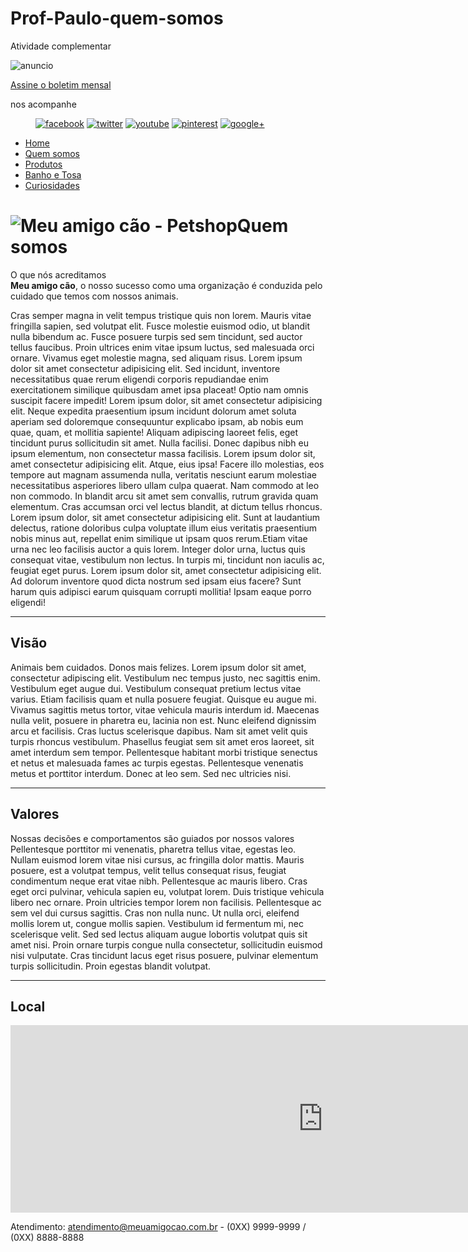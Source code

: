 # Prof-Paulo-quem-somos
Atividade complementar

<!DOCTYPE html>
<html lang="pt-br">
<head>
<meta charset="utf-8">
<title>Quem somos - Meu amigo cão</title>
<link href="estilos/principal.css" rel="stylesheet">
<script src="interacao/html5shiv.min.js"></script>
</head>
<body id="quemSomos> 
<header>
<h1>Meu amigo cão - Petshop</h1>
<div id="anuncio">
<img src="Multimidia/anuncio-cantinho-feliz-h.jpg" alt="anuncio">
</div>
<section>
    <p><a href="boletim.html">Assine o boletim mensal</a></p>
    <p>nos acompanhe</p>
    <figure>
        <a href="#"><img src="Multimidia/ms-facebook.gif" alt="facebook"></a>
        <a href="#"><img src="Multimidia/ms-twitter.gif" alt="twitter"></a>
        <a href="#"><img src="Multimidia/ms-youtube.gif" alt="youtube"></a>
        <a href="#"><img src="Multimidia/ms-pinterest.gif" alt="pinterest"></a>
        <a href="#"><img src="Multimidia/ms-gmais.gif" alt="google+"></a>
        
</figure>
</section>
    </header>
    <nav>
<ul>
<li><a href="index.html">Home</a></li>
<li><a href="quem-somos.html">Quem somos</a></li>
<li><a href="produtos.html">Produtos</a></li>
<li><a href="banho-e-tosa.html">Banho e Tosa</a></li>
<li><a href="curiosidades.html">Curiosidades</a></li>
</ul>
</nav>
<main>
<h1><img src="Multimidia/meuamigocao.jpg" alt="Meu amigo cão - Petshop">Quem somos</h1>
<p>O que nós acreditamos<br>
<strong>Meu amigo cão</strong>, o nosso sucesso como uma organização é conduzida pelo cuidado 
que temos com nossos animais.</p>
Cras semper magna in velit tempus tristique quis non lorem. Mauris vitae fringilla sapien, sed volutpat elit. Fusce molestie euismod odio, ut blandit nulla bibendum ac. 
Fusce posuere turpis sed sem tincidunt, sed auctor tellus faucibus. Proin ultrices enim vitae ipsum luctus, sed malesuada orci ornare. 
Vivamus eget molestie magna, sed aliquam risus. Lorem ipsum dolor sit amet consectetur adipisicing elit. Sed incidunt, 
inventore necessitatibus quae rerum eligendi corporis repudiandae enim exercitationem similique quibusdam amet ipsa placeat! 
Optio nam omnis suscipit facere impedit! Lorem ipsum dolor, sit amet consectetur adipisicing elit. 
Neque expedita praesentium ipsum incidunt dolorum amet soluta aperiam sed doloremque consequuntur explicabo ipsam, ab nobis eum quae, quam, et mollitia sapiente! 
Aliquam adipiscing laoreet felis, eget tincidunt purus sollicitudin sit amet. Nulla facilisi.
Donec dapibus nibh eu ipsum elementum, non consectetur massa facilisis. Lorem ipsum dolor sit, amet consectetur adipisicing elit. Atque, eius ipsa! Facere illo molestias, 
eos tempore aut magnam assumenda nulla, veritatis nesciunt earum molestiae necessitatibus asperiores libero ullam culpa quaerat.
Nam commodo at leo non commodo. In blandit arcu sit amet sem convallis, rutrum gravida quam elementum. 
Cras accumsan orci vel lectus blandit, at dictum tellus rhoncus. Lorem ipsum dolor, sit amet consectetur adipisicing elit. Sunt at laudantium delectus, 
ratione doloribus culpa voluptate illum eius veritatis praesentium nobis minus aut, repellat enim similique ut ipsam quos rerum.Etiam vitae urna nec leo facilisis auctor a quis lorem. 
Integer dolor urna, luctus quis consequat vitae, vestibulum non lectus. In turpis mi, tincidunt non iaculis ac, feugiat eget purus.
Lorem ipsum dolor sit, amet consectetur adipisicing elit. Ad dolorum inventore quod dicta nostrum sed ipsam eius facere? Sunt harum quis adipisci earum quisquam corrupti mollitia! 
Ipsam eaque porro eligendi!
<hr> 
<h2>Visão</h2>
Animais bem cuidados. Donos mais felizes.
Lorem ipsum dolor sit amet, consectetur adipiscing elit. Vestibulum nec tempus justo, nec sagittis enim. Vestibulum eget augue dui. 
Vestibulum consequat pretium lectus vitae varius. Etiam facilisis quam et nulla posuere feugiat. Quisque eu augue mi. 
Vivamus sagittis metus tortor, vitae vehicula mauris interdum id. Maecenas nulla velit, posuere in pharetra eu, lacinia non est. 
Nunc eleifend dignissim arcu et facilisis. Cras luctus scelerisque dapibus. Nam sit amet velit quis turpis rhoncus vestibulum. 
Phasellus feugiat sem sit amet eros laoreet, sit amet interdum sem tempor. Pellentesque habitant morbi tristique senectus et netus et malesuada fames ac turpis egestas. 
Pellentesque venenatis metus et porttitor interdum. Donec at leo sem. Sed nec ultricies nisi.
<hr> 
<h2>Valores</h2>
Nossas decisões e comportamentos são guiados por nossos valores
Pellentesque porttitor mi venenatis, pharetra tellus vitae, egestas leo. Nullam euismod lorem vitae nisi cursus, ac fringilla dolor mattis. 
Mauris posuere, est a volutpat tempus, velit tellus consequat risus, feugiat condimentum neque erat vitae nibh. 
Pellentesque ac mauris libero. Cras eget orci pulvinar, vehicula sapien eu, volutpat lorem. Duis tristique vehicula libero nec ornare. 
Proin ultricies tempor lorem non facilisis. Pellentesque ac sem vel dui cursus sagittis. Cras non nulla nunc. 
Ut nulla orci, eleifend mollis lorem ut, congue mollis sapien. Vestibulum id fermentum mi, nec scelerisque velit. 
Sed sed lectus aliquam augue lobortis volutpat quis sit amet nisi. Proin ornare turpis congue nulla consectetur, sollicitudin euismod nisi vulputate. 
Cras tincidunt lacus eget risus posuere, pulvinar elementum turpis sollicitudin. Proin egestas blandit volutpat.
    
<hr>
<h2>Local</h2>
<iframe src="https://www.google.com/maps/embed?pb=!1m14!1m12!1m3!1d3719.9994998858583!2d-47.78282985557449!3d-21.192178826994613!2m3!1f0!2f0!3f0!3m2!1i1024!2i768!4f13.1!5e0!3m2!1spt-BR!2sbr!4v1732036945799!5m2!1spt-BR!2sbr" width="1000" 
height="300" style="border:0;" allowfullscreen="" loading="lazy" referrerpolicy="no-referrer-when-downgrade"></iframe>
</main>
<footer>
    <p>Atendimento: <a href="mailto:atendimento@meuamigocao.com.br">atendimento@meuamigocao.com.br</a>
        - (0XX) 9999-9999 / (0XX) 8888-8888</p>
</footer>
</body>
</html>
